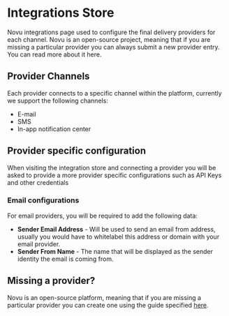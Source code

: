 # Integrations Store

Novu integrations page used to configure the final delivery providers for each channel. Novu is an open-source project, meaning that if you are missing a particular provider you can always submit a new provider entry. You can read more about it here.

## Provider Channels

Each provider connects to a specific channel within the platform, currently we support the following channels:

- E-mail
- SMS
- In-app notification center

## Provider specific configuration

When visiting the integration store and connecting a provider you will be asked to provide a more provider specific configurations such as API Keys and other credentials

### Email configurations

For email providers, you will be required to add the following data:

- **Sender Email Address** - Will be used to send an email from address, usually you would have to whitelabel this address or domain with your email provider.
- **Sender From Name** - The name that will be displayed as the sender identity the email is coming from.

## Missing a provider?

Novu is an open-source platform, meaning that if you are missing a particular provider you can create one using the guide specified [here](/community/create-provider).
